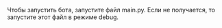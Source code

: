 Чтобы запустить бота, запустите файл main.py. Если не получается, то запустите этот файл
в режиме debug.